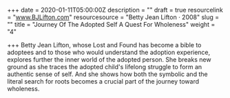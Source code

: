 +++
date = 2020-01-11T05:00:00Z
description = ""
draft = true
resourcelink = "www.BJLifton.com"
resourcesource = "Betty Jean Lifton · 2008"
slug = ""
title = "Journey Of The Adopted Self A Quest For Wholeness"
weight = "4"

+++
Betty Jean Lifton, whose Lost and Found has become a bible to adoptees and to those who would understand the adoption experience, explores further the inner world of the adopted person. She breaks new ground as she traces the adopted child's lifelong struggle to form an authentic sense of self. And she shows how both the symbolic and the literal search for roots becomes a crucial part of the journey toward wholeness.